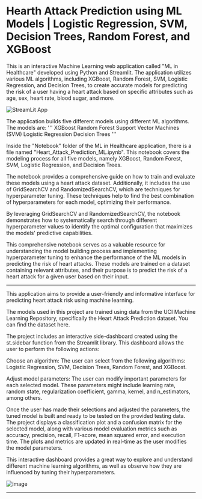 # Hearth Attack Prediction using ML Models | Logistic Regression, SVM, Decision Trees, Random Forest, and XGBoost

This is an interactive Machine Learning web application called "ML in Healthcare" developed using Python and Streamlit. The application utilizes various ML algorithms, including XGBoost, Random Forest, SVM, Logistic Regression, and Decision Trees, to create accurate models for predicting the risk of a user having a heart attack based on specific attributes such as age, sex, heart rate, blood sugar, and more.

![StreamLit App](https://static.streamlit.io/badges/streamlit_badge_white.svg)

The application builds five different models using different ML algorithms. The models are:
'''
XGBoost
Random Forest
Support Vector Machines (SVM)
Logistic Regression
Decision Trees
'''

Inside the "Notebook" folder of the ML in Healthcare application, there is a file named "Heart_Attack_Prediction_ML.ipynb". This notebook covers the modeling process for all five models, namely XGBoost, Random Forest, SVM, Logistic Regression, and Decision Trees.

The notebook provides a comprehensive guide on how to train and evaluate these models using a heart attack dataset. Additionally, it includes the use of GridSearchCV and RandomizedSearchCV, which are techniques for hyperparameter tuning. These techniques help to find the best combination of hyperparameters for each model, optimizing their performance.

By leveraging GridSearchCV and RandomizedSearchCV, the notebook demonstrates how to systematically search through different hyperparameter values to identify the optimal configuration that maximizes the models' predictive capabilities.

This comprehensive notebook serves as a valuable resource for understanding the model building process and implementing hyperparameter tuning to enhance the performance of the ML models in predicting the risk of heart attacks.
These models are trained on a dataset containing relevant attributes, and their purpose is to predict the risk of a heart attack for a given user based on their input. 

<hr>
This application aims to provide a user-friendly and informative interface for predicting heart attack risk using machine learning.

The models used in this project are trained using data from the UCI Machine Learning Repository, specifically the Heart Attack Prediction dataset. You can find the dataset here.

The project includes an interactive side-dashboard created using the st.sidebar function from the Streamlit library. This dashboard allows the user to perform the following actions:

Choose an algorithm: The user can select from the following algorithms: Logistic Regression, SVM, Decision Trees, Random Forest, and XGBoost.

Adjust model parameters: The user can modify important parameters for each selected model. These parameters might include learning rate, random state, regularization coefficient, gamma, kernel, and n_estimators, among others.

Once the user has made their selections and adjusted the parameters, the tuned model is built and ready to be tested on the provided testing data. The project displays a classification plot and a confusion matrix for the selected model, along with various model evaluation metrics such as accuracy, precision, recall, F1-score, mean squared error, and execution time. The plots and metrics are updated in real-time as the user modifies the model parameters.

This interactive dashboard provides a great way to explore and understand different machine learning algorithms, as well as observe how they are influenced by tuning their hyperparameters.

> 
![image](https://user-images.githubusercontent.com/72503778/123002403-85b73700-d3cf-11eb-80a1-71262561b9c8.png)

<hr>

